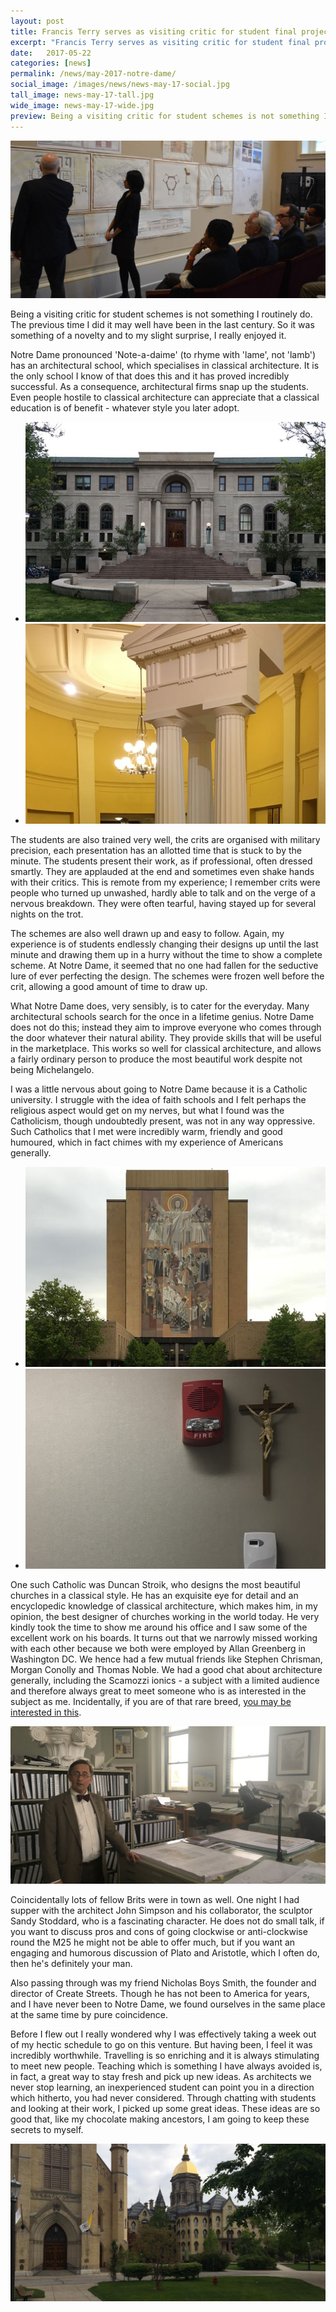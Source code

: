 ```yaml
---
layout: post
title: Francis Terry serves as visiting critic for student final projects at Notre Dame University, Indiana
excerpt: "Francis Terry serves as visiting critic for student final projects at Notre Dame University, Indiana"
date:   2017-05-22
categories: [news]
permalink: /news/may-2017-notre-dame/
social_image: /images/news/news-may-17-social.jpg
tall_image: news-may-17-tall.jpg
wide_image: news-may-17-wide.jpg
preview: Being a visiting critic for student schemes is not something I routinely do. The previous time I did it may well have been in the last century. So it was something of a novelty and to my slight surprise, I really enjoyed it.
---
```


<a class="fancybox" rel="group" href="/images/news/may-2017-notre-dame/nd-news-main.jpg" title="Notre Dame University, Indiana">
	<img src="/images/news/may-2017-notre-dame/thumbs/nd-news-main.jpg" class="featured-image" alt="Notre Dame University, Indiana">
</a>

<p>
	Being a visiting critic for student schemes is not something I routinely do. The previous time I did it may well have been in the last century. So it was something of a novelty and to my slight surprise, I really enjoyed it.
</p><p>
	Notre Dame pronounced 'Note-a-daime' (to rhyme with 'lame', not 'lamb') has an architectural school, which specialises in classical architecture. It is the only school I know of that does this and it has proved incredibly successful.  As a consequence, architectural firms snap up the students. Even people hostile to classical architecture can appreciate that a classical education is of benefit - whatever style you later adopt.
</p>

<ul class="list">
	<li class="half">
		<a class="fancybox" rel="group" href="/images/news/may-2017-notre-dame/nd-news-6.jpg" title="Notre Dame University, Indiana">
			<img src="/images/news/may-2017-notre-dame/thumbs/nd-news-6.jpg" alt="Notre Dame University, Indiana">
		</a>
	</li>
	<li class="half">
		<a class="fancybox" rel="group" href="/images/news/may-2017-notre-dame/nd-news-7.jpg" title="Notre Dame University, Indiana">
			<img src="/images/news/may-2017-notre-dame/thumbs/nd-news-7.jpg" alt="Notre Dame University, Indiana">
		</a>
	</li>
</ul>

<p>
	The students are also trained very well, the crits are organised with military precision, each presentation has an allotted time that is stuck to by the minute. The students present their work, as if professional, often dressed smartly.  They are applauded at the end and sometimes even shake hands with their critics. This is remote from my experience; I remember crits were people who turned up unwashed, hardly able to talk and on the verge of a nervous breakdown.  They were often tearful, having stayed up for several nights on the trot.
</p><p> 
	The schemes are also well drawn up and easy to follow. Again, my experience is of students endlessly changing their designs up until the last minute and drawing them up in a hurry without the time to show a complete scheme. At Notre Dame, it seemed that no one had fallen for the seductive lure of ever perfecting the design. The schemes were frozen well before the crit, allowing a good amount of time to draw up.
</p><p> 
	What Notre Dame does, very sensibly, is to cater for the everyday. Many architectural schools search for the once in a lifetime genius. Notre Dame does not do this; instead they aim to improve everyone who comes through the door whatever their natural ability. They provide skills that will be useful in the marketplace.  This works so well for classical architecture, and allows a fairly ordinary person to produce the most beautiful work despite not being Michelangelo. 
</p><p> 
	I was a little nervous about going to Notre Dame because it is a Catholic university. I struggle with the idea of faith schools and I felt perhaps the religious aspect would get on my nerves, but what I found was the Catholicism, though undoubtedly present, was not in any way oppressive. Such Catholics that I met were incredibly warm, friendly and good humoured, which in fact chimes with my experience of Americans generally.
</p>

<ul class="list">
	<li class="half">
		<a class="fancybox" rel="group" href="/images/news/may-2017-notre-dame/nd-news-2.jpg" title="Notre Dame University, Indiana">
			<img src="/images/news/may-2017-notre-dame/thumbs/nd-news-2.jpg" alt="Notre Dame University, Indiana">
		</a>
	</li>
	<li class="half">
		<a class="fancybox" rel="group" href="/images/news/may-2017-notre-dame/nd-news-4.jpg" title="Notre Dame University, Indiana">
			<img src="/images/news/may-2017-notre-dame/thumbs/nd-news-4.jpg" alt="Notre Dame University, Indiana">
		</a>
	</li>
</ul>

<p>
	One such Catholic was Duncan Stroik, who designs the most beautiful churches in a classical style. He has an exquisite eye for detail and an encyclopedic knowledge of classical architecture, which makes him, in my opinion, the best designer of churches working in the world today. He very kindly took the time to show me around his office and I saw some of the excellent work on his boards. It turns out that we narrowly missed working with each other because we both were employed by Allan Greenberg in Washington DC.  We hence had a few mutual friends like Stephen Chrisman, Morgan Conolly and Thomas Noble. We had a good chat about architecture generally, including the Scamozzi ionics - a subject with a limited audience and therefore always great to meet someone who is as interested in the subject as me. Incidentally, if you are of that rare breed, <a href="/thoughts/how-palladian-were-palladians/" alt="How Palladian Were Palladians">you may be interested in this</a>.
</p>

<a class="fancybox" rel="group" href="/images/news/may-2017-notre-dame/nd-news-5.jpg" title="Notre Dame University, Indiana">
	<img src="/images/news/may-2017-notre-dame/thumbs/nd-news-5.jpg" class="single-image" alt="Notre Dame University, Indiana">
</a>
 
<p>
	Coincidentally lots of fellow Brits were in town as well. One night I had supper with the architect John Simpson and his collaborator, the sculptor Sandy Stoddard, who is a fascinating character. He does not do small talk, if you want to discuss pros and cons of going clockwise or anti-clockwise round the M25 he might not be able to offer much, but if you want an engaging and humorous discussion of Plato and Aristotle, which I often do, then he's definitely your man.
</p><p> 
	Also passing through was my friend Nicholas Boys Smith, the founder and director of Create Streets. Though he has not been to America for years, and I have never been to Notre Dame, we found ourselves in the same place at the same time by pure coincidence. 
</p><p> 
	Before I flew out I really wondered why I was effectively taking a week out of my hectic schedule to go on this venture. But having been, I feel it was incredibly worthwhile. Travelling is so enriching and it is always stimulating to meet new people. Teaching which is something I have always avoided is, in fact, a great way to stay fresh and pick up new ideas. As architects we never stop learning, an inexperienced student can point you in a direction which hitherto, you had never considered. Through chatting with students and looking at their work, I picked up some great ideas. These ideas are so good that, like my chocolate making ancestors, I am going to keep these secrets to myself.
</p>

<a class="fancybox" rel="group" href="/images/news/may-2017-notre-dame/nd-news-8.jpg" title="Notre Dame University, Indiana">
	<img src="/images/news/may-2017-notre-dame/thumbs/nd-news-8.jpg" class="single-image" alt="Notre Dame University, Indiana">
</a>